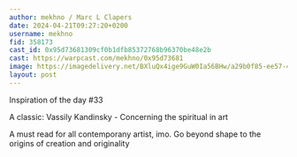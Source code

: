 ```yaml
---
author: mekhno / Marc L Clapers
date: 2024-04-21T09:27:20+0200
username: mekhno
fid: 358173
cast_id: 0x95d73681309cf0b1dfb85372768b96370be48e2b
cast: https://warpcast.com/mekhno/0x95d73681
image: https://imagedelivery.net/BXluQx4ige9GuW0Ia56BHw/a29b0f85-ee57-435a-b6e2-b827d4a3e200/original
layout: post
---
```

Inspiration of the day #33  
  
A classic: Vassily Kandinsky - Concerning the spiritual in art   
  
A must read for all contemporany artist, imo. Go beyond shape to the origins of creation and originality  

<img src='https://imagedelivery.net/BXluQx4ige9GuW0Ia56BHw/a29b0f85-ee57-435a-b6e2-b827d4a3e200/original' alt='' referrerpolicy='no-referrer'/>
<img src='https://imagedelivery.net/BXluQx4ige9GuW0Ia56BHw/3d4b1c96-931a-4dbc-98c6-f6a2b569fc00/original' alt='' referrerpolicy='no-referrer'/>